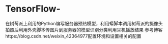 # TensorFlow-
在树莓派上利用的Python编写服务器预热模型，利用蟒脚本调用树莓派的摄像头拍照后利用外壳脚本传图片到服务器的模型识别分类利用耳机播放结果
参考博客https://blog.csdn.net/weixin_42364977配置环境和设置相关的配置
